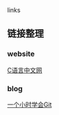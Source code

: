 links

## 链接整理

### website
[C语言中文网](http://c.biancheng.net/cpp/)


### blog
[一个小时学会Git](https://www.cnblogs.com/best/p/7474442.html)